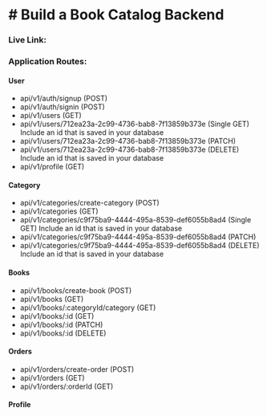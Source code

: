 # # Build a Book Catalog Backend
### Live Link:

### Application Routes:

#### User

- api/v1/auth/signup (POST)
- api/v1/auth/signin (POST)
- api/v1/users (GET)
- api/v1/users/712ea23a-2c99-4736-bab8-7f13859b373e (Single GET) Include an id that is saved in your database
- api/v1/users/712ea23a-2c99-4736-bab8-7f13859b373e (PATCH)
- api/v1/users/712ea23a-2c99-4736-bab8-7f13859b373e (DELETE) Include an id that is saved in your database
- api/v1/profile (GET)

#### Category

- api/v1/categories/create-category (POST)
- api/v1/categories (GET)
- api/v1/categories/c9f75ba9-4444-495a-8539-def6055b8ad4 (Single GET) Include an id that is saved in your database
- api/v1/categories/c9f75ba9-4444-495a-8539-def6055b8ad4 (PATCH)
- api/v1/categories/c9f75ba9-4444-495a-8539-def6055b8ad4 (DELETE) Include an id that is saved in your database

#### Books

- api/v1/books/create-book (POST)
- api/v1/books (GET)
- api/v1/books/:categoryId/category (GET)
- api/v1/books/:id (GET)
- api/v1/books/:id (PATCH)
- api/v1/books/:id (DELETE)

#### Orders

- api/v1/orders/create-order (POST)
- api/v1/orders (GET)
- api/v1/orders/:orderId (GET)

#### Profile